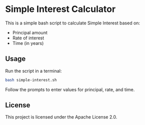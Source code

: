 # Simple Interest Calculator

This is a simple bash script to calculate Simple Interest based on:

- Principal amount
- Rate of interest
- Time (in years)

## Usage

Run the script in a terminal:

```bash
bash simple-interest.sh
```

Follow the prompts to enter values for principal, rate, and time.

## License

This project is licensed under the Apache License 2.0.
